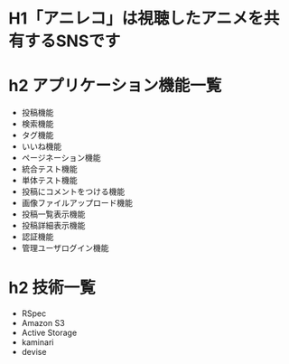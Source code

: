 # H1「アニレコ」は視聴したアニメを共有するSNSです

# h2 アプリケーション機能一覧  
* 投稿機能
* 検索機能
* タグ機能
* いいね機能
* ページネーション機能
* 統合テスト機能
* 単体テスト機能
* 投稿にコメントをつける機能
* 画像ファイルアップロード機能
* 投稿一覧表示機能
* 投稿詳細表示機能
* 認証機能
* 管理ユーザログイン機能

# h2 技術一覧
* RSpec
* Amazon S3
* Active Storage
* kaminari
* devise
